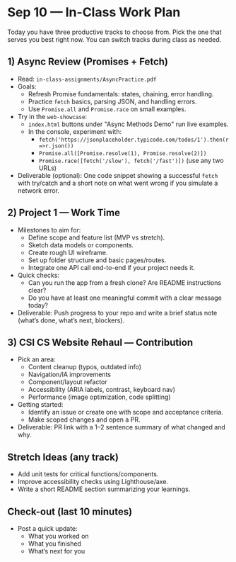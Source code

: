 # Sep 10 — In-Class Work Plan

Today you have three productive tracks to choose from. Pick the one that serves you best right now. You can switch tracks during class as needed.

## 1) Async Review (Promises + Fetch)
- Read: `in-class-assignments/AsyncPractice.pdf`
- Goals:
  - Refresh Promise fundamentals: states, chaining, error handling.
  - Practice `fetch` basics, parsing JSON, and handling errors.
  - Use `Promise.all` and `Promise.race` on small examples.
- Try in the `web-showcase`:
  - `index.html` buttons under "Async Methods Demo" run live examples.
  - In the console, experiment with: 
    - `fetch('https://jsonplaceholder.typicode.com/todos/1').then(r=>r.json())`
    - `Promise.all([Promise.resolve(1), Promise.resolve(2)])`
    - `Promise.race([fetch('/slow'), fetch('/fast')])` (use any two URLs)
- Deliverable (optional): One code snippet showing a successful `fetch` with try/catch and a short note on what went wrong if you simulate a network error.

## 2) Project 1 — Work Time
- Milestones to aim for:
  - Define scope and feature list (MVP vs stretch).
  - Sketch data models or components.
  - Create rough UI wireframe.
  - Set up folder structure and basic pages/routes.
  - Integrate one API call end-to-end if your project needs it.
- Quick checks:
  - Can you run the app from a fresh clone? Are README instructions clear?
  - Do you have at least one meaningful commit with a clear message today?
- Deliverable: Push progress to your repo and write a brief status note (what’s done, what’s next, blockers).

## 3) CSI CS Website Rehaul — Contribution
- Pick an area:
  - Content cleanup (typos, outdated info)
  - Navigation/IA improvements
  - Component/layout refactor
  - Accessibility (ARIA labels, contrast, keyboard nav)
  - Performance (image optimization, code splitting)
- Getting started:
  - Identify an issue or create one with scope and acceptance criteria.
  - Make scoped changes and open a PR.
- Deliverable: PR link with a 1–2 sentence summary of what changed and why.

## Stretch Ideas (any track)
- Add unit tests for critical functions/components.
- Improve accessibility checks using Lighthouse/axe.
- Write a short README section summarizing your learnings.

## Check-out (last 10 minutes)
- Post a quick update:
  - What you worked on
  - What you finished
  - What’s next for you
